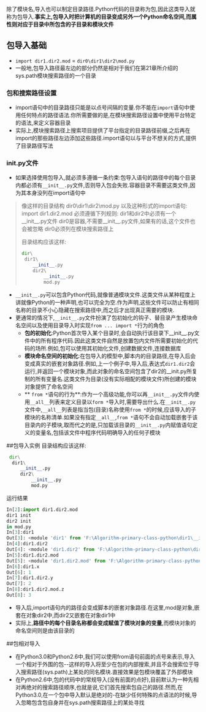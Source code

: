 除了模块名,导入也可以制定目录路径.Python代码的目录称为包,因此这类导入就称为包导入.**事实上,包导入时把计算机的目录变成另外一个Python命名空间,而属性则对应于目录中所包含的子目录和模块文件**

## 包导入基础
* ``import dir1.dir2.mod`` = ``dir0\dir1\dir2\mod.py``
* 一般地,包导入路径最左边的部分仍然是相对于我们在第21章所介绍的sys.path模块搜索路径的一个目录

### 包和搜索路径设置
* import语句中的目录路径只能是以点号间隔的变量.你不能在``import``语句中使用任何特点的路径语法.你所需要做的是,在模块搜索路径设置中使用平台特定的语法,来定义容器目录
* 实际上,模块搜索路径上搜索项目提供了平台指定的目录路径前缀,之后再在import的那些路径左边添加这些路径.import语句以与平台不想关的方式,提供了目录路径写法

### __init__.py文件
* 如果选择使用包导入,就必须多遵循一条约束:包导入语句的路径中的每个目录内都必须有``__init__.py``文件,否则导入包会失败.容器目录不需要这类文件,因为其本身没列在import语句中
> 像这样的目录结构 
> dir0\dir1\dir2\mod.py
> 以及这种形式的import语句:
> import dir1.dir2.mod
> 必须遵循下列规则:
> dir1和dir2中必须有一个__init__.py文件
> dir0是容器,不需要__init__.py文件,如果有的话,这个文件也会被忽略
> dir0必须列在模块搜索路径上
>
>目录结构应该这样:
> ```python
> dir\
>  dir1\
>     __init__.py
>     dir2\
>         __init__.py
>         mod.py
> ```

* ``__init__.py``可以包含Python代码,就像普通模块文件.这类文件从某种程度上讲就像Python的一种声明,也可以完全为空.作为声明,这些文件可以防止有相同名称的目录不小心隐藏在搜索路径中,而之后才出现真正需要的模块.
* 更通常的情况下,``__init__.py``文件扮演了包初始化的钩子、替目录产生模块命名空间以及使用目录导入时实现``from ... import *``行为的角色
	* **包的初始化**:Python首次导入某个目录时,会自动执行该目录下__init__.py文件中的所有程序代码.因此这类文件自然是放置包内文件所需要初始化的代码的场所.例如,包可以使用其初始化文件,创建数据文件,连接数据库
	* **模块命名空间的初始化**:在包导入的模型中,脚本内的目录路径,在导入后会变成真实的嵌套对象路径.例如,上一个例子中,导入后,表达式``dir1.dir2``会运行,并返回一个模块对象,而此对象的命名空间包含了dir2的__init.py所复制的所有变量名.这类文件为目录(没有实际相配的模块文件)所创建的模块对象提供了命名空间
	* ** ``from *``语句的行为**:作为一个高级功能,你可以再``__init__.py``文件内使用``__all__``列表来定义目录以``form *``导入时,需要导出什么.在``__init__.py``文件中,``__all__``列表是指当包(目录)名称使用``from *``的时候,应该导入的子模块的名称清单.如果没有指定``__all__``,``from *``语句不会自动加载嵌套于该目录内的子模块,取而代之的是,只加载该目录的``__init__.py``内赋值语句定义的变量名,包括该文件中程序代码明确导入的任何子模块


##包导入实例
目录结构应该这样:
```python
 dir\
  dir1\
     __init__.py
     dir2\
         __init__.py
         mod.py
```
运行结果
```python
In[2]:import dir1.dir2.mod
dir1 init
dir2 init
in mod.py
In[3]:dir1
Out[3]: <module 'dir1' from 'F:\Algorithm-primary-class-python\dir1\__init__.py'>
In[4]:dir1.dir2
Out[4]: <module 'dir1.dir2' from 'F:\Algorithm-primary-class-python\dir1\dir2\__init__.py'>
In[5]:dir1.dir2.mod
Out[5]: <module 'dir1.dir2.mod' from 'F:\Algorithm-primary-class-python\dir1\dir2\mod.py'>
In[6]:dir1.x
Out[6]: 1
In[7]:dir1.dir2.y
Out[7]: 2
In[8]:dir1.dir2.mod.z
Out[8]: 3
```
* 导入后,import语句内的路径会变成脚本的嵌套对象路径.在这里,mod是对象,嵌套在对象dir2中,而dir2又嵌套在对象dir1中
* 实际上,**路径中的每个目录名称都会变成赋值了模块对象的变量**,而模块对象的命名空间则是由该目录的

##包相对导入
* 在Python3.0和Python2.6中,我们可以使用from语句前面的点号来表示,导入一个相对于外围的包--这样的导入将至少在包的内部搜索,并且不会搜索位于导入搜索路径(sys.path)上某处的同名模块.直接效果是包模块覆盖了外部模块
* 在Python2.6中,包的代码中的常规导入(没有前面的点好),目前默认为一种先相对再绝对的搜索路径顺序,也就是说,它们首先搜索包自己的路径.然而,在Python3.0,在一个包中导入默认是绝对的-在缺少任何特殊的点语法的时候,导入忽略包含包自身并在sys.path搜索路径上的某处寻找